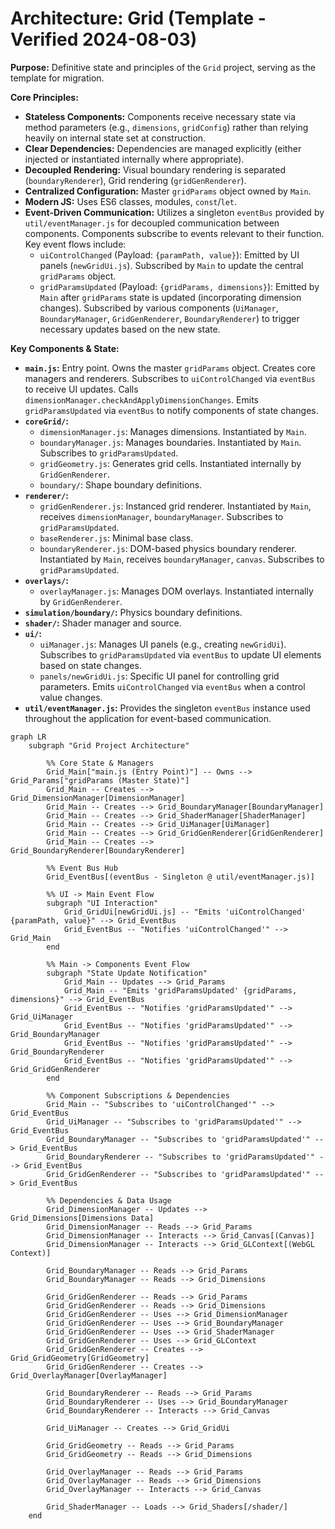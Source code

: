 # Architecture: Grid (Template - Verified 2024-08-03)

**Purpose:** Definitive state and principles of the `Grid` project, serving as the template for migration.

**Core Principles:**

- **Stateless Components:** Components receive necessary state via method parameters (e.g., `dimensions`, `gridConfig`) rather than relying heavily on internal state set at construction.
- **Clear Dependencies:** Dependencies are managed explicitly (either injected or instantiated internally where appropriate).
- **Decoupled Rendering:** Visual boundary rendering is separated (`boundaryRenderer`), Grid rendering (`gridGenRenderer`).
- **Centralized Configuration:** Master `gridParams` object owned by `Main`.
- **Modern JS:** Uses ES6 classes, modules, `const`/`let`.
- **Event-Driven Communication:** Utilizes a singleton `eventBus` provided by `util/eventManager.js` for decoupled communication between components. Components subscribe to events relevant to their function. Key event flows include:
  - `uiControlChanged` (Payload: `{paramPath, value}`): Emitted by UI panels (`newGridUi.js`). Subscribed by `Main` to update the central `gridParams` object.
  - `gridParamsUpdated` (Payload: `{gridParams, dimensions}`): Emitted by `Main` after `gridParams` state is updated (incorporating dimension changes). Subscribed by various components (`UiManager`, `BoundaryManager`, `GridGenRenderer`, `BoundaryRenderer`) to trigger necessary updates based on the new state.

**Key Components & State:**

- **`main.js`:** Entry point. Owns the master `gridParams` object. Creates core managers and renderers. Subscribes to `uiControlChanged` via `eventBus` to receive UI updates. Calls `dimensionManager.checkAndApplyDimensionChanges`. Emits `gridParamsUpdated` via `eventBus` to notify components of state changes.
- **`coreGrid/`:**
  - `dimensionManager.js`: Manages dimensions. Instantiated by `Main`.
  - `boundaryManager.js`: Manages boundaries. Instantiated by `Main`. Subscribes to `gridParamsUpdated`.
  - `gridGeometry.js`: Generates grid cells. Instantiated internally by `GridGenRenderer`.
  - `boundary/`: Shape boundary definitions.
- **`renderer/`:**
  - `gridGenRenderer.js`: Instanced grid renderer. Instantiated by `Main`, receives `dimensionManager`, `boundaryManager`. Subscribes to `gridParamsUpdated`.
  - `baseRenderer.js`: Minimal base class.
  - `boundaryRenderer.js`: DOM-based physics boundary renderer. Instantiated by `Main`, receives `boundaryManager`, `canvas`. Subscribes to `gridParamsUpdated`.
- **`overlays/`:**
  - `overlayManager.js`: Manages DOM overlays. Instantiated internally by `GridGenRenderer`.
- **`simulation/boundary/`:** Physics boundary definitions.
- **`shader/`:** Shader manager and source.
- **`ui/`:**
  - `uiManager.js`: Manages UI panels (e.g., creating `newGridUi`). Subscribes to `gridParamsUpdated` via `eventBus` to update UI elements based on state changes.
  - `panels/newGridUi.js`: Specific UI panel for controlling grid parameters. Emits `uiControlChanged` via `eventBus` when a control value changes.
- **`util/eventManager.js`:** Provides the singleton `eventBus` instance used throughout the application for event-based communication.

```mermaid
graph LR
    subgraph "Grid Project Architecture"

        %% Core State & Managers
        Grid_Main["main.js (Entry Point)"] -- Owns --> Grid_Params["gridParams (Master State)"]
        Grid_Main -- Creates --> Grid_DimensionManager[DimensionManager]
        Grid_Main -- Creates --> Grid_BoundaryManager[BoundaryManager]
        Grid_Main -- Creates --> Grid_ShaderManager[ShaderManager]
        Grid_Main -- Creates --> Grid_UiManager[UiManager]
        Grid_Main -- Creates --> Grid_GridGenRenderer[GridGenRenderer]
        Grid_Main -- Creates --> Grid_BoundaryRenderer[BoundaryRenderer]

        %% Event Bus Hub
        Grid_EventBus[(eventBus - Singleton @ util/eventManager.js)]

        %% UI -> Main Event Flow
        subgraph "UI Interaction"
            Grid_GridUi[newGridUi.js] -- "Emits 'uiControlChanged' {paramPath, value}" --> Grid_EventBus
            Grid_EventBus -- "Notifies 'uiControlChanged'" --> Grid_Main
        end

        %% Main -> Components Event Flow
        subgraph "State Update Notification"
            Grid_Main -- Updates --> Grid_Params
            Grid_Main -- "Emits 'gridParamsUpdated' {gridParams, dimensions}" --> Grid_EventBus
            Grid_EventBus -- "Notifies 'gridParamsUpdated'" --> Grid_UiManager
            Grid_EventBus -- "Notifies 'gridParamsUpdated'" --> Grid_BoundaryManager
            Grid_EventBus -- "Notifies 'gridParamsUpdated'" --> Grid_BoundaryRenderer
            Grid_EventBus -- "Notifies 'gridParamsUpdated'" --> Grid_GridGenRenderer
        end

        %% Component Subscriptions & Dependencies
        Grid_Main -- "Subscribes to 'uiControlChanged'" --> Grid_EventBus
        Grid_UiManager -- "Subscribes to 'gridParamsUpdated'" --> Grid_EventBus
        Grid_BoundaryManager -- "Subscribes to 'gridParamsUpdated'" --> Grid_EventBus
        Grid_BoundaryRenderer -- "Subscribes to 'gridParamsUpdated'" --> Grid_EventBus
        Grid_GridGenRenderer -- "Subscribes to 'gridParamsUpdated'" --> Grid_EventBus

        %% Dependencies & Data Usage
        Grid_DimensionManager -- Updates --> Grid_Dimensions[Dimensions Data]
        Grid_DimensionManager -- Reads --> Grid_Params
        Grid_DimensionManager -- Interacts --> Grid_Canvas[(Canvas)]
        Grid_DimensionManager -- Interacts --> Grid_GLContext[(WebGL Context)]

        Grid_BoundaryManager -- Reads --> Grid_Params
        Grid_BoundaryManager -- Reads --> Grid_Dimensions

        Grid_GridGenRenderer -- Reads --> Grid_Params
        Grid_GridGenRenderer -- Reads --> Grid_Dimensions
        Grid_GridGenRenderer -- Uses --> Grid_DimensionManager
        Grid_GridGenRenderer -- Uses --> Grid_BoundaryManager
        Grid_GridGenRenderer -- Uses --> Grid_ShaderManager
        Grid_GridGenRenderer -- Uses --> Grid_GLContext
        Grid_GridGenRenderer -- Creates --> Grid_GridGeometry[GridGeometry]
        Grid_GridGenRenderer -- Creates --> Grid_OverlayManager[OverlayManager]

        Grid_BoundaryRenderer -- Reads --> Grid_Params
        Grid_BoundaryRenderer -- Uses --> Grid_BoundaryManager
        Grid_BoundaryRenderer -- Interacts --> Grid_Canvas

        Grid_UiManager -- Creates --> Grid_GridUi

        Grid_GridGeometry -- Reads --> Grid_Params
        Grid_GridGeometry -- Reads --> Grid_Dimensions

        Grid_OverlayManager -- Reads --> Grid_Params
        Grid_OverlayManager -- Reads --> Grid_Dimensions
        Grid_OverlayManager -- Interacts --> Grid_Canvas

        Grid_ShaderManager -- Loads --> Grid_Shaders[/shader/]
    end
```
